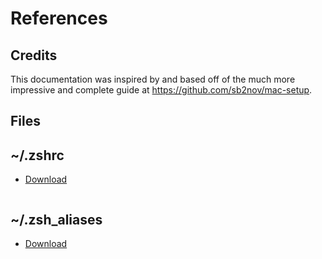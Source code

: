 # References

## Credits

This documentation was inspired by and based off of the much more 
impressive and complete guide at https://github.com/sb2nov/mac-setup. 

## Files

## ~/.zshrc

- [Download](../../dot_files/.zshrc)

```{literalinclude} ../../dot_files/.zshrc
```

## ~/.zsh_aliases

- [Download](../../dot_files/.zsh_aliases)

```{literalinclude} ../../dot_files/.zsh_aliases
```
